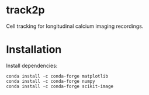 # track2p
Cell tracking for longitudinal calcium imaging recordings.

# Installation

Install dependencies:
```
conda install -c conda-forge matplotlib
conda install -c conda-forge numpy
conda install -c conda-forge scikit-image
```